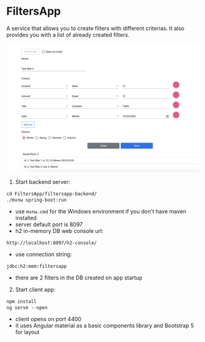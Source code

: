 # FiltersApp
A service that allows you to create filters with different criterias. It also provides you with a list of already created filters.

<p align="center">
  <img src="./demo/demo_picture.png" width="750">
</p>

1. Start backend server:
```shell
cd FiltersApp/filtersapp-backend/
./mvnw spring-boot:run
```
* use  ```mvnw.cmd``` for the Windows environment if you don't have maven installed
* server default port is 8097
* h2 in-memory DB web console url:
```shell
http://localhost:8097/h2-console/
```
* use connection string:
```shell
jdbc:h2:mem:filtersapp
```
* there are 2 filters in the DB created on app startup

2. Start client app:
```shell
npm install
ng serve --open
```
* client opens on port 4400
* it uses Angular material as a basic components library and Bootstrap 5 for layout
